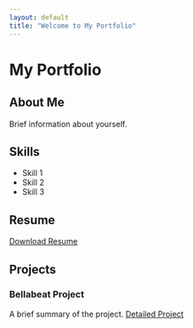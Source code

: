 ```yaml
---
layout: default
title: "Welcome to My Portfolio"
---
```


# My Portfolio

## About Me
Brief information about yourself.

## Skills
- Skill 1
- Skill 2
- Skill 3

## Resume
[Download Resume](path/to/resume.pdf)

## Projects
### Bellabeat Project
A brief summary of the project.
[Detailed Project](./Bellabeat_project/index.md)
